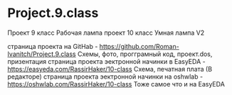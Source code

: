 # Project.9.class
Проект 9 класс Рабочая лампа 
проект 10 класс Умная лампа V2

страница проекта на GitHab - https://github.com/Roman-Ivanitch/Project.9.class
  Схемы, фото, прогграмный код, проект.dos, призентация
страница проекта эектронной начинки в EasyEDA -  https://easyeda.com/RassirHaker/10-class
  Схема, печатная плата (В редакторе) 
страница проекта эектронной начинки на oshwlab - https://oshwlab.com/RassirHaker/10-class
  Тоже самое что и на EasyEDA
